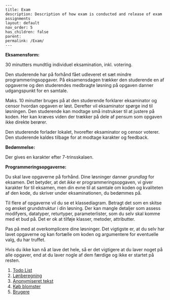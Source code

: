 ```
---
title: Exam
description: Description of how exam is conducted and release of exam assignments
layout: default
nav_order: 5
has_children: false
parent: 
permalink: /Exam/
---
```

**Eksamensform:**

30 minutters mundtlig individuel eksamination, inkl. votering.

Den studerende har på forhånd fået udleveret et sæt mindre programmeringsopgaver. På eksamensdagen trækker den studerende en af opgaverne og den studerendes medbragte løsning på opgaven danner udgangspunkt for en samtale.

Maks. 10 minutter bruges på at den studerende forklarer eksaminator og censor hvordan opgaven er løst. Derefter vil eksaminator spørge ind til løsningen. Den studerende kan modtage små instrukser til at justere på koden. Her kan kræves viden der trækker på dele af pensum som opgaven ikke direkte berører.

Den studerende forlader lokalet, hvorefter eksaminator og censor voterer. Den studerende kaldes tilbage for at modtage karakter og feedback.

**Bedømmelse:**

Der gives en karakter efter 7-trinsskalaen.

**Programmeringsopgaverne:**

Du skal lave opgaverne på forhånd. Dine løsninger danner *grundlag* for eksamen. Det betyder, at det *ikke* er programmeringsopgaven, vi giver karakter for til eksamen, men din evne til at samtale om koden og kvaliteten af den kode, du skriver under eksaminationen, du bedømmes på.

Til flere af opgaverne vil du se et klassediagram. Betragt det som en skitse og ønsket grundstruktur i din løsning.
Der kan mangle detaljer som assess modifyers, datatyper, returtyper, parameterlister, som du selv skal komme med et bud på.
Det er ok at tilføje klasser, metoder, attributter. 

Pas på med at overkomplicere dine løsninger. Det vigtigste er, at du selv har lavet opgaverne og kan fortælle om koden og argumentere for eventuelle valg, du har truffet.

Hvis du ikke kan nå at lave det hele, så er det vigtigere at du laver noget på alle opgaver, end at du laver nogle af dem færdige og ikke er startet på resten.

1. [Todo List](todo.md)
2. [Lønberegning](salaries.md)
3. [Anonymiseret tekst](anonymize.md)
4. [Køb blomster](flowershop.md)
5. [Brugere](users.md)
